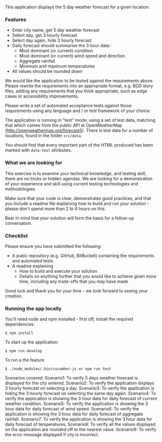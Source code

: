 This application displays the 5 day weather forecast for a given location.

### Features

* Enter city name, get 5 day weather forecast
* Select day, get 3 hourly forecast
* Select day again, hide 3 hourly forecast
* Daily forecast should summarise the 3 hour data:
  * Most dominant (or current) condition
  * Most dominant (or current) wind speed and direction
  * Aggregate rainfall
  * Minimum and maximum temperatures
* All values should be rounded down

We would like the application to be tested against the requirements above. Please rewrite the requirements into an appropriate format, e.g. BDD story files, adding any requirements that you think appropriate, such as edge cases or accessibility improvements.

Please write a set of automated acceptance tests against those requirements using any language and / or test framework of your choice.

The application is running in "test" mode, using a set of test data, matching that which comes from the public API at OpenWeatherMap (http://openweathermap.org/forecast5). There is test data for a number of locations, found in the folder ```src/data```.

You should find that every important part of the HTML produced has been marked with ```data-test``` attributes.

### What we are looking for

This exercise is to examine your technical knowledge, and testing skill; there are no tricks or hidden agendas. We are looking for a demonstration of your experience and skill using current testing technologies and methodologies.

Make sure that your code is clear, demonstrates good practices, and that you include a readme file explaining how to build and run your solution - please don't spend more than 2 to 4 hours on this.

Bear in mind that your solution will form the basis for a follow-up conversation.

### Checklist

Please ensure you have submitted the following:

* A pubic repository (e.g. GitHub, BitBucket) containing the requirements and automated tests
* A readme explaining
  * How to build and execute your solution
  * Details on anything further that you would like to achieve given more time, including any trade-offs that you may have made

Good luck and thank you for your time - we look forward to seeing your creation.

### Running the app locally

You'll need node and npm installed - first off, install the required dependencies:

    $ npm install

To start up the application:

    $ npm run develop
    
To run a the feature

    $ ./node_modules/.bin/cucumber-js or npm run test

Scenarios covered:
Scenario1: To verify 5 days weather forecast is displayed for the city entered.
Scenario2: To verify the application displays 3 hourly forecast on selecting a day.
Scenario3: To verify the application is hiding the 3 hourly forecast on selecting the same day again.
Scenario4: To verify the application is showing the 3 hour data for daily forecast of current weather condition.
Scenario5: To verify the application is showing the 3 hour data for daily forecast of wind speed.
Scenario6: To verify the application is showing the 3 hour data for daily forecast of aggregate rainfall.
Scenario7: To verify the application is showing the 3 hour data for daily forecast of temperatures.
Scenario8: To verify all the values displayed on the application are rounded off to the nearest value.
Scenario9: To verify the error message displayed if city is incorrect.